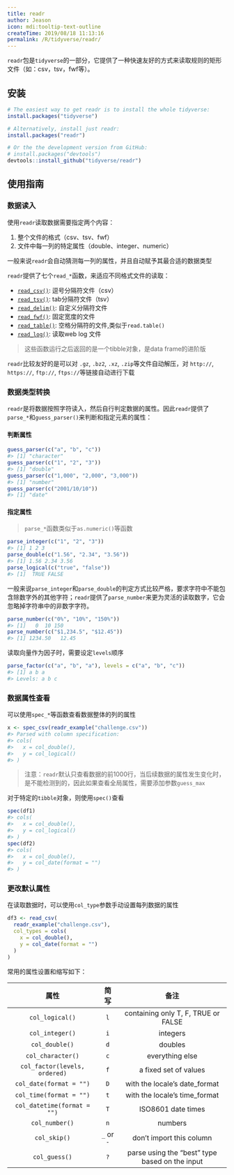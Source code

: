 ```yaml
---
title: readr
author: Jeason
icon: mdi:tooltip-text-outline
createTime: 2019/08/18 11:13:16
permalink: /R/tidyverse/readr/
---
```


`readr`包是`tidyverse`的一部分，它提供了一种快速友好的方式来读取规则的矩形文件（如：csv，tsv，fwf等）。  

## 安装  

```r
# The easiest way to get readr is to install the whole tidyverse:
install.packages("tidyverse")

# Alternatively, install just readr:
install.packages("readr")

# Or the the development version from GitHub:
# install.packages("devtools")
devtools::install_github("tidyverse/readr")
```

## 使用指南  

### 数据读入  

使用`readr`读取数据需要指定两个内容：
1. 整个文件的格式（csv、tsv、fwf）  
2. 文件中每一列的特定属性（double、integer、numeric）    

一般来说`readr`会自动猜测每一列的属性，并且自动赋予其最合适的数据类型  

`readr`提供了七个`read_*`函数，来适应不同格式文件的读取：  

+ [`read_csv()`](https://readr.tidyverse.org/reference/read_delim.html): 逗号分隔符文件（csv）  
+ [`read_tsv()`](https://readr.tidyverse.org/reference/read_delim.html): tab分隔符文件（tsv）  
+ [`read_delim()`](https://readr.tidyverse.org/reference/read_delim.html): 自定义分隔符文件  
+ [`read_fwf()`](https://readr.tidyverse.org/reference/read_fwf.html): 固定宽度的文件  
+ [`read_table()`](https://readr.tidyverse.org/reference/read_table.html): 空格分隔符的文件,类似于`read.table()`  
+ [`read_log()`](https://readr.tidyverse.org/reference/read_log.html): 读取web log 文件  

> 这些函数运行之后返回的是一个tibble对象，是data frame的进阶版  

`readr`比较友好的是可以对 `.gz`, `.bz2`, `.xz`, `.zip`等文件自动解压，对 `http://`, `https://`, `ftp://`, `ftps://`等链接自动进行下载  

### 数据类型转换  

`readr`是将数据按照字符读入，然后自行判定数据的属性。因此`readr`提供了`parse_*`和`guess_parser()`来判断和指定元素的属性：  

#### 判断属性  

```r
guess_parser(c("a", "b", "c"))
#> [1] "character"
guess_parser(c("1", "2", "3"))
#> [1] "double"
guess_parser(c("1,000", "2,000", "3,000"))
#> [1] "number"
guess_parser(c("2001/10/10"))
#> [1] "date"
```

#### 指定属性  

> `parse_*`函数类似于`as.numeric()`等函数

```r
parse_integer(c("1", "2", "3"))
#> [1] 1 2 3
parse_double(c("1.56", "2.34", "3.56"))
#> [1] 1.56 2.34 3.56
parse_logical(c("true", "false"))
#> [1]  TRUE FALSE
```

一般来说`parse_integer`和`parse_double`的判定方式比较严格，要求字符中不能包含除数字外的其他字符；`readr`提供了`parse_number`来更为灵活的读取数字，它会忽略掉字符串中的非数字字符。  

```r
parse_number(c("0%", "10%", "150%"))
#> [1]   0  10 150
parse_number(c("$1,234.5", "$12.45"))
#> [1] 1234.50   12.45
```

读取向量作为因子时，需要设定`levels`顺序  

```r
parse_factor(c("a", "b", "a"), levels = c("a", "b", "c"))
#> [1] a b a
#> Levels: a b c
```

### 数据属性查看  

可以使用`spec_*`等函数查看数据整体的列的属性  

```r
x <- spec_csv(readr_example("challenge.csv"))
#> Parsed with column specification:
#> cols(
#>   x = col_double(),
#>   y = col_logical()
#> )
```

> 注意：`readr`默认只查看数据的前1000行，当后续数据的属性发生变化时，是不能检测到的，因此如果查看全局属性，需要添加参数`guess_max`  

对于特定的`tibble`对象，则使用`spec()`查看  

```r
spec(df1)
#> cols(
#>   x = col_double(),
#>   y = col_logical()
#> )
spec(df2)
#> cols(
#>   x = col_double(),
#>   y = col_date(format = "")
#> )
```

### 更改默认属性  

在读取数据时，可以使用`col_type`参数手动设置每列数据的属性  

```r
df3 <- read_csv(
  readr_example("challenge.csv"), 
  col_types = cols(
    x = col_double(),
    y = col_date(format = "")
  )
)
```

常用的属性设置和缩写如下：  

|             属性              |    简写    |                       备注                       |
| :---------------------------: | :--------: | :----------------------------------------------: |
|        `col_logical()`        |    `l`     |       containing only T, F, TRUE or FALSE        |
|        `col_integer()`        |    `i`     |                     integers                     |
|        `col_double()`         |    `d`     |                     doubles                      |
|       `col_character()`       |    `c`     |                 everything else                  |
| `col_factor(levels, ordered)` |    `f`     |              a fixed set of values               |
|    `col_date(format = "")`    |    `D`     |          with the locale’s date_format          |
|    `col_time(format = "")`    |    `t`     |          with the locale’s time_format          |
|  `col_datetime(format = "")`  |    `T`     |                ISO8601 date times                |
|        `col_number()`         |    `n`     |                     numbers                      |
|         `col_skip()`          | `_` or `-` |            don’t import this column             |
|         `col_guess()`         |    `?`     | parse using the “best” type based on the input |
